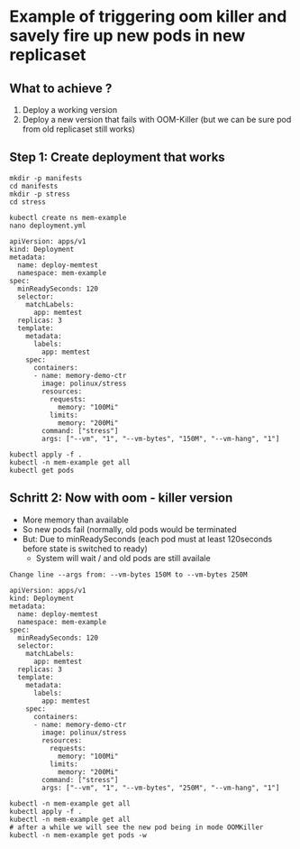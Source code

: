# Example of triggering oom killer and savely fire up new pods in new replicaset 

## What to achieve ?

 1. Deploy a working version
 2. Deploy a new version that fails with OOM-Killer (but we can be sure pod from old replicaset still works) 

## Step 1: Create deployment that works 

```
mkdir -p manifests
cd manifests
mkdir -p stress
cd stress
```

```
kubectl create ns mem-example 
nano deployment.yml
```

```
apiVersion: apps/v1
kind: Deployment
metadata:
  name: deploy-memtest
  namespace: mem-example
spec:
  minReadySeconds: 120
  selector:
    matchLabels:
      app: memtest
  replicas: 3
  template:
    metadata:
      labels:
        app: memtest
    spec:
      containers:
      - name: memory-demo-ctr
        image: polinux/stress
        resources:
          requests:
            memory: "100Mi"
          limits:
            memory: "200Mi"
        command: ["stress"]
        args: ["--vm", "1", "--vm-bytes", "150M", "--vm-hang", "1"]

```

```
kubectl apply -f .
kubectl -n mem-example get all
kubectl get pods 
```

## Schritt 2: Now with oom - killer version 

  * More memory than available
  * So new pods fail (normally, old pods would be terminated
  * But: Due to minReadySeconds (each pod must at least 120seconds before state is switched to ready)
    * System will wait / and old pods are still availale

```
Change line --args from: --vm-bytes 150M to --vm-bytes 250M
```
   
```
apiVersion: apps/v1
kind: Deployment
metadata:
  name: deploy-memtest
  namespace: mem-example
spec:
  minReadySeconds: 120
  selector:
    matchLabels:
      app: memtest
  replicas: 3
  template:
    metadata:
      labels:
        app: memtest
    spec:
      containers:
      - name: memory-demo-ctr
        image: polinux/stress
        resources:
          requests:
            memory: "100Mi"
          limits:
            memory: "200Mi"
        command: ["stress"]
        args: ["--vm", "1", "--vm-bytes", "250M", "--vm-hang", "1"]

```

```
kubectl -n mem-example get all
kubectl apply -f .
kubectl -n mem-example get all
# after a while we will see the new pod being in mode OOMKiller 
kubectl -n mem-example get pods -w 
```
